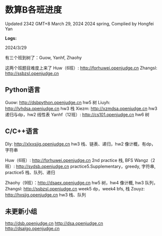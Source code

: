 # 数算B各班进度

Updated 2342 GMT+8 March 29, 2024
2024 spring, Complied by Hongfei Yan



**Logs:**

2024/3/29 

有三个班到树了：Guow, Yanhf, Zhaohy

这两个班题目难度上来了
Huw（6班）: http://forhuwei.openjudge.cn
Zhangsl: http://ssbzsl.openjudge.cn



## Python语言
Guow: http://dsbpython.openjudge.cn hw5 树
Liuyh: http://lyhdsa.openjudge.cn hw3 栈
Xiezm: http://xzmdsa.openjudge.cn hw3 递归与dp，hw2 线性表
Yanhf（12班）: http://cs101.openjudge.cn hw6 树

## C/C++语言
Dly: http://xlxxsjjg.openjudge.cn 
​	hw3 栈、链表、递归，hw2 像计概，有dp，字符串

Huw（6班）: http://forhuwei.openjudge.cn 2nd practice 栈, BFS
Wangz（2班）: http://sydsb.openjudge.cn 
​	practice5.Supplementary，greedy, 字符串, practice5 栈、队列、递归

Zhaohy（9班）：http://dsaex.openjudge.cn hw5 树，hw4 像计概, hw3 队列，
Zhangsl: http://ssbzsl.openjudge.cn week5 dp，week4 bfs, 栈
Zouyz: http://hxsjjg.openjudge.cn hw3 栈、队列




## 未更新小组
http://dsb.openjudge.cn
http://dsa.openjudge.cn
http://dsalgo.openjudge.cn